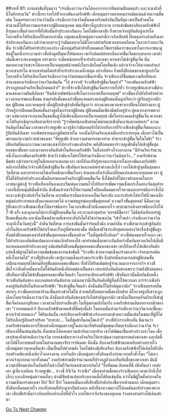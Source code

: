 ##บทที่ 81: การแข่งขันที่รุนแรง
“เจ้าเมืองกว่านจวินได้ออกจากการปิดด่านฝึกตนแล้ว และจะมาถึงที่นี่ในอีกสามวัน” ข่าวนี้กระจายไปทั่วกองพันองครักษ์ฟ้า
เด็กหนุ่มสาวหลายคนกำหมัดแน่นด้วยความตื่นเต้น ในนครหลวงกว่านจวินนั้น เจ้าเมืองกว่านจวินนั้นหมายถึงพลังอันเป็นที่สุด เขาเป็นตัวตนในตำนานที่ได้รับความเคารพจากผู้ฝึกตนทุกคน
ขณะที่ข่าวนี้ถูกประกาศ การแข่งขันของสิบองครักษ์ฟ้าก็ยิ่งรุนแรงขึ้นด้วยการที่ทั้งสิบนั้นท้าประลองกันเอง
โดยไม่ต้องสงสัย ยิ่งพวกเจ้าอยู่อันดับสูงเท่าใด โอกาสที่จะได้รับเลือกก็ยิ่งมากเท่านั้น กลุ่มของเด็กหนุ่มสาวเหล่านี้ราวกับเสียสติ ฝึกตนอย่างบ้าคลั่งและท้าประลองกันเอง แม้ว่าพวกเขาจะรู้ว่ามันแทบจะไม่มีโอกาสสำหรับพวกเขาเลยก็ตาม
ในระหว่างสองวันนั้น จ้าวเฟิงได้รับคำท้าประลองบ้าง
เด็กหนุ่มรับคำท้าทั้งหมดและใช้ดรรชนีดาราของเขาในการเอาชนะคู่ต่อสู้ในหนึ่งกระบวนท่า เพื่อดึงดูดปัญหาให้น้อยลง เขาจึงปลดปล่อยกลิ่นอายขั้นเจ็ดของเขาออก
เขาทำเช่นนี้เพราะสองเหตุผล
อย่างแรก จะมีคนน้อยลงที่จะท้าประลองเขา หากเขาได้เข้าสู่ขั้นเจ็ด นั่นหมายความว่าเขาจะได้กลายเป็นจอมยุทธ์ด้วยพลังในระดับใหม่โดยสิ้นเชิง แม้ว่าเจ้าจะให้ความกล้าแก่พวกเขาเท่าใด พวกเขาย่อมไม่กล้าที่จะท้าประลองเด็กหนุ่ม
อย่างที่สอง ยิ่งพลังฝึกตนของเขาสูงเท่าใด โอกาสที่จะได้รับเลือกโดยเจ้าเมืองกว่านจวินย่อมมากขึ้นเท่านั้น จ้าวเฟิงเองก็ชื่นชมความลึกลับและตำนานของเจ้าเมืองกว่านจวินเช่นกัน
“โอ้ สวรรค์! จ้าวเฟิงเข้าสู่ขั้นเจ็ดแล้ว!”
“กองพันองครักษ์ฟ้าปรากฏยอดอัจฉริยะขึ้นอีกคนแล้ว!”
ข่าวที่จ้าวเฟิงได้เข้าสู่ขั้นเจ็ดกระจายไปทั่ว จ้าวหยูเฟ่ยและฮวงชี่ต่างมาแสดงความยินดีกับเขา
“ยินดีด้วยศิษย์น้องเฟิงในการกลายเป็นจอมยุทธ์” ฮวงชี่มองไปยังอีกฝ่ายด้วยแววตาเคารพและชื่นชม
สามลำดับชั้นของเก้าขั้นของหนทางแห่งผู้ฝึกตนนั้นถูกเรียกว่า ผู้เรียนรู้การฝึกตน ผู้ฝึกตน และจอมยุทธ์
เมื่อผู้ฝึกเข้าสู่ลำดับชั้นที่สูงกว่า สถานะของพวกเขาจะเปลี่ยนไปอย่างมาก
ผู้เรียนรู้การฝึกตนเป็นชนชั้นล่างสุดในบรรดาผู้ฝึกตน ผู้ฝึกตนนั้นเพียงมีพลังอยู่บ้าง ผู้คนจะเคารพพวกเขา แต่พวกเขาจะกลายเป็นชนชั้นสูงได้เพียงเมื่อกลายเป็นจอมยุทธ์
เมื่อใครบางคนเข้าสู่ขั้นเจ็ด พวกเขาจะได้รับคำเชิญจากสิบสามจักรวรรดิ
“รู้ว่าศิษย์น้องเฟิงย่อมไม่พ่ายแก่เฟิงฮันเยว่และเหล่ยเฮา” ความยินดีลุกโชนในแววตาของจ้าวหยูเฟ่ย
นางรู้สึกว่ามันยอมรับได้ง่ายกับการที่จ้าวเฟิงเข้าสู่ขั้นเจ็ดและนางรู้สึกยินดีกับเขา
จากศิษย์สายนอกสู่ศิษย์สายใน จากนั้นก็อัจฉริยะแห่งเมืองประกายอรุณ เด็กสาวได้เป็นพยานแก่ความก้าวหน้าของเขา
“พี่หยูเฟ่ย ด้วยความสามารถของท่าน ท่านจะเข้าสู่ขั้นเจ็ดในไม่ช้า” จ้าวเฟิงแย้มยิ้มและกวาดดวงตาของเขาไปทางร่างของอีกฝ่าย
พลังฝึกตนของจ้าวหยูเฟ่ยนั้นได้เข้าสู่ขั้นสุดยอดของขั้นหก และนางครองอันดับห้าในสิบองครักษ์ฟ้า
ในสิ่งก่อสร้างใจกลางลาน
“มีอัจฉริยะจำนวนหนึ่งในกองพันองครักษ์ฟ้า ข้าหวังว่ามันจะไม่ทำให้ท่านเจ้าเมืองกว่านจวินผิดหวัง...” องครักษ์สามพึมพำ
แม้ว่าเขาจะอยู่ในตึกแทบจะตลอดเวลา เขาก็ยังคงรับรู้สถานการณ์ภายในกองพันองครักษ์ฟ้า หลังจากได้ยินว่าจ้าวเฟิงได้เข้าสู่ขั้นเจ็ด เฟิงฮันเยว่และเหล่ยเฮาต่างตะลึงไป
เวลาได้เข้าสู่จุดสิ้นสุดของวันที่สาม และบรรยากาศได้เครียดขึงมากขึ้นเรื่อยๆ
ตำแหน่งทั้งเก้านั้นเปลี่ยนแปลงแทบจะตลอดเวลา ผู้ที่ไม่ได้รับคำท้าประลองนั้นคือสามยอดอัจฉริยะผู้ฝึกตนขั้นเจ็ด ซึ่งใช้พลังที่ไม่อาจต้านทานในการเอาชนะคู่ต่อสู้
จ้าวเฟิงเยือกเย็นลงและเริ่มเพ่งความสนใจไปกับการเพิ่มความแข็งแกร่งในสองวันสุดท้าย เวลาที่เด็กหนุ่มมีนั้นมีจำกัด ดังนั้นแล้วเขาจึงให้ความสนใจกับเคล็ดลมหายใจหวนและดรรชนีดาราซึ่งได้ทะลวงเข้าสู่ระดับห้าในวันที่สาม
ดรรชนีดารานั่นแบ่งออกเป็นเจ็ดระดับ และระดับห้าได้ทำให้นิ้วของเด็กหนุ่มส่งประกายแสงสีงดงามออกมาได้
ความสมบูรณ์แบบขั้นสุดยอด! ความเร็วขั้นสุดยอด!
นี่คือความรู้สึกของจ้าวเฟิงขณะที่เขาใช้ดรรชนีดารา ในเวลาเพียงชั่วหนึ่งลมหายใจ เขาสามารถยิงดรรชนีออกไปได้ 7-8 ครั้ง และคุกคามได้กระทั่งผู้ฝึกตนขั้นเจ็ด
กระบวนท่าสุดท้าย ‘ดรรชนีชี้ดารา’ ได้มีพลังเทียบเท่าผู้ฝึกตนขั้นแปด และนั่นเป็นพลังยามที่เขากระทั่งยังไม่ใช่วิชากำแพงเงิน
“เข้าใจแล้ว เจ้าเมืองกว่านจวินจะมาถึงในวันพรุ่งนี้”
ค่ำคืนวันที่สาม การแข่งขันนั้นเร่าร้อนยิ่งนัก
ยามค่ำคืน
ฮวงชี่สามารถเข้าสู่อันดับเก้าในสิบองครักษ์ฟ้าได้สำเร็จและรั้งอยู่ที่ตำแหน่งนั้น บัดนี้เขามีวิชาระดับสุดยอดสองวิชาซึ่งเข้าสู่ขั้นสูง ทั้งพลังฝึกตนของเขายังเข้าขั้นสุดยอดของขั้นหกด้วย
“ในที่สุดข้าก็กลับมา”
ฮวงชี่พ่นลมหายใจออก เขาได้ท้าประลองอันดับแปดและเอาชนะอีกฝ่ายลงได้ เขาทำเช่นนั้นเพราะอันดับเก้านั้นอันตรายเกินไปเมื่อมีหลายคนคอยท้าประลองอยู่
แม้แต่พลังฝึกตนขั้นสุดยอดของขั้นหกของเขา เขาก็ยังคงรั้งได้เพียงอันดับแปดซึ่งพิสูจน์ได้ถึงความเข้มข้นของการแข่งขันนี้
“จ้าวเฟิง ด้วยความแข็งแกร่งของเจ้า เจ้าสามารถติดหนึ่งในสามได้” ฮวงชี่รู้สึกสงสัย
เขารู้ความแข็งแกร่งของจ้าวเฟิง อีกฝ่ายนั้นสามารถฆ่าผู้ฝึกตนขั้นเสมือนจอมยุทธ์ได้ยามที่อยู่ขั้นสุดยอดของขั้นหก ทั้งยังได้รับแต้มต่อสู้จำนวนมากจากภารกิจ ฮวงชี่มั่นใจว่าอีกฝ่ายนั้นหากไม่ใช่อันดับหนึ่งก็ย่อมต้องเป็นสอง เขาเอ่ยถึงอันดับสองเพราะว่าพลังฝึกตนของเฟิงฮันเยว่นั้นได้เข้าขั้นสุดยอดของขั้นเจ็ดแล้ว
ในบรรดาสิบองครักษ์ฟ้า เฟิงฮันเยว่นั้นคืออันดับหนึ่ง จ้าวเฟิงอันดับสอง และเหล่ยเฮาอันดับสาม แน่นอนว่านี่เป็นอันดับที่ผู้อื่นตั้งให้พวกเขา ทว่าจ้าวเฟิงยังคงอยู่อันดับสิบในสิบองครักษ์ฟ้า
“ข้าเข้าสู่ขั้นเจ็ดแล้ว ดังนั้นมันก็ไม่สำคัญมากนัก” จ้าวเฟิงเผยรอยยิ้มสบายๆ
ฮวงชี่เผยสายตาอิจฉาขึ้นอย่างช่วยไม่ได้ ด้วยพลังฝึกตนยามนี้ของอีกฝ่าย มีโอกาสสูงที่เขาจะถูกเลือกโดยเจ้าเมืองกว่านจวิน ดังนั้นแล้วอันดับของเขาจึงไม่สำคัญมากนัก
เขานั้นเป็นยอดอัจฉริยะที่เข้าสู่ขั้นเจ็ดก่อนอายุสิบหก
เวลาผ่านไปอย่างเชื่องช้า
ในที่สุดยามเช้าก็มาถึง องครักษ์สามเดินออกจากตึกของเขา
“เวลาหมดแล้ว! สิบองครักษ์ฟ้ามาพบข้าที่นี่พรุ่งนี้เช้า ในตอนนั้นท่านเจ้าเมืองกว่านจวินจะมาชี้แนะพวกเจ้าด้วยตนเอง”
ได้ยินเช่นนั้น เหล่าสิบองครักษ์ฟ้าต่างร้องออกมาด้วยความตื่นเต้นในขณะที่ผู้ที่ไม่ได้รับเลือกรู้สึกเศร้าสร้อย
“ฮะฮะฮะ... ในที่สุดข้าก็นอนได้แล้ว!” ฮวงชี่หัวเราะเสียงลั่น
ชัดเจนว่าองครักษ์สามต้องการให้เหล่าเด็กหนุ่มสาวอยู่ในสถานะที่พร้อมที่สุดขณะที่พบเจ้าเมืองกว่านจวิน จ้าวเฟิงเองก็ตื่นเต้นเช่นกัน ตั้งแต่เขาได้หลอมรวมเข้ากับดวงตาซ้าย เขาได้พัฒนาขึ้นอย่างก้าวกระโดด
เมื่อเขาเข้ามายังตำหนักกว่านจวิน การแข่งขันระหว่างอัจฉริยะได้กระตุ้นความสามารถแฝงของเขา และบัดนี้ เขาได้มีโอกาสพบตัวตนในตำนานของจักรวรรดิเมฆา
คืนนั้น สิบองครักษ์ฟ้านอนหลับอย่างสบายใจ
เด็กหนุ่มสาวทุกคนตื่นเช้า เต็มเปี่ยมไปด้วยพลัง
โดยไม่ต้องมีเสียงเรียก สิบองครักษ์ฟ้าก็ได้เดินไปยังสิ่งก่อสร้างเพียงหนึ่งเดียวใจกลางลาน
ภายในตึก
เด็กหนุ่มสาวทั้งสิบมาถึงก่อนเวลาครึ่งชั่วโมง
“ไม่เลว พวกเจ้ามาก่อนเวลาทั้งหมด”
องครักษ์สามนับจำนวนคนที่ปรากฏตัวและยืนยันชื่อของพวกเขา มันมีความเปลี่ยนแปลงในอันดับในช่วงไม่กี่วันก่อนหน้ามากเกินไป
“อื้อหืมมม สิบคนที่นี่ เฟิงฮันเยว่ เหล่ยเฮา ลู่เซียวเหลียน จ้าวหยูเฟ่ย... ฮวงชี่ ลีจีเวิน จ้าวเฟิง”
เมื่อเขาอ่านชื่อของจ้าวเฟิงออก เขาชะงักนิ่งไปเล็กๆ และเด็กหนุ่มสาวคนอื่นๆ ต่างมีสีหน้าแปลกประหลาดเมื่อได้ยินเช่นนั้น ทว่าไม่มีผู้ใดตั้งคำถามในความแข็งแกร่งของเขา
ปึก! ปึก! ปึก!
ในตอนนั้นเองที่เสียงฝีเท้าดังก้องขึ้นจากด้านนอก
เด็กหนุ่มสาวทั้งสิบกลั้นลมหายใจ กระทั่งก่อนที่ประตูจะเปิดอ้าออก พลังที่น่าหวาดผวาก็ได้กดดันมายังร่างของพวกเขา เสียงฝีเท้านั้นราวกับเหยียบย่ำลงไปที่หัวใจ
ภายใต้การจับจ้องของทุกคน ร่างสองสามร่างได้เดินเข้ามา



[Go To Next Chapter]( ./82.md)